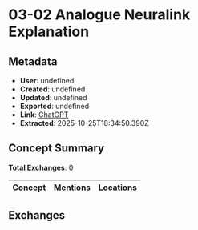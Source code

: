 # **03-02 Analogue Neuralink Explanation**

## Metadata

- **User**: undefined
- **Created**: undefined
- **Updated**: undefined
- **Exported**: undefined
- **Link**: [ChatGPT](undefined)
- **Extracted**: 2025-10-25T18:34:50.390Z

## Concept Summary

**Total Exchanges**: 0

| Concept | Mentions | Locations |
|---------|----------|----------|

## Exchanges

